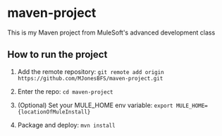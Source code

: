 # maven-project

This is my Maven project from MuleSoft's advanced development class

## How to run the project

1. Add the remote repository: `git remote add origin https://github.com/MJonesBFS/maven-project.git`

1. Enter the repo: `cd maven-project`

1. (Optional) Set your MULE_HOME env variable: `export MULE_HOME={locationOfMuleInstall}`

1. Package and deploy: `mvn install`
